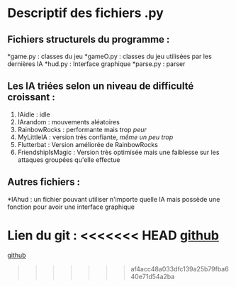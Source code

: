 Descriptif des fichiers .py
===========================

Fichiers structurels du programme :
-----------------------------------
*game.py : classes du jeu
*gameO.py : classes du jeu utilisées par les dernières IA
*hud.py : Interface graphique
*parse.py : parser

Les IA triées selon un niveau de difficulté croissant :
-------------------------------------------------------
1. IAidle : idle
2. IArandom : mouvements aléatoires
3. RainbowRocks : performante mais trop _peur_
4. MyLittleIA : version très confiante, _même un peu trop_
5. Flutterbat : Version améliorée de RainbowRocks
6. FriendshipIsMagic : Version très optimisée mais une faiblesse sur les attaques groupées qu'elle effectue

Autres fichiers :
-----------------
*IAhud : un fichier pouvant utiliser n'importe quelle IA mais possède une fonction pour avoir une interface graphique

Lien du git :
<<<<<<< HEAD
[github](https://github.com/Fibri/LSLW)
=======
[github](https://github.com/Fibri/LSLW)
>>>>>>> af4acc48a033dfc139a25b79fba640e71d54a2ba
